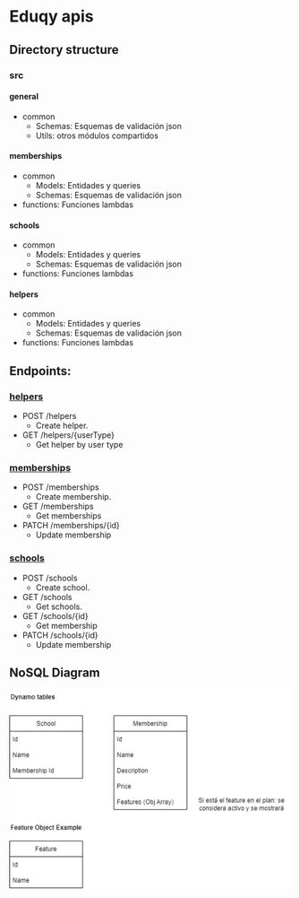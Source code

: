 # Eduqy apis

## Directory structure

### src

#### general

  - common
    - Schemas: Esquemas de validación json
    - Utils: otros módulos compartidos

#### memberships

  - common
    - Models: Entidades y queries
    - Schemas: Esquemas de validación json
  - functions: Funciones lambdas

#### schools

  - common
    - Models: Entidades y queries
    - Schemas: Esquemas de validación json
  - functions: Funciones lambdas

#### helpers

  - common
    - Models: Entidades y queries
    - Schemas: Esquemas de validación json
  - functions: Funciones lambdas

## Endpoints:

### [helpers](src/helpers/swagger.yaml)

  - POST /helpers
    - Create helper.
  - GET /helpers/{userType}
    - Get helper by user type

### [memberships](src/memberships/swagger.yaml)

  - POST /memberships
    - Create membership.
  - GET /memberships
    - Get memberships
  - PATCH /memberships/{id}
    - Update membership

### [schools](src/schools/swagger.yaml)

  - POST /schools
    - Create school.
  - GET /schools
    - Get schools.
  - GET /schools/{id}
    - Get membership
  - PATCH /schools/{id}
    - Update membership

## NoSQL Diagram

![Screenshot](DER.jpg)
